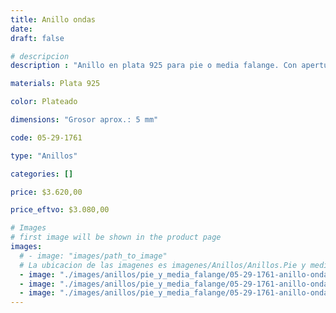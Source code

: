 ```yaml
---
title: Anillo ondas
date: 
draft: false

# descripcion
description : "Anillo en plata 925 para pie o media falange. Con apertura para regular su medida."

materials: Plata 925

color: Plateado

dimensions: "Grosor aprox.: 5 mm"

code: 05-29-1761

type: "Anillos"

categories: []

price: $3.620,00

price_eftvo: $3.080,00

# Images
# first image will be shown in the product page
images:
  # - image: "images/path_to_image"
  # La ubicacion de las imagenes es imagenes/Anillos/Anillos.Pie y media falange/05-29-1761-anillo-ondas
  - image: "./images/anillos/pie_y_media_falange/05-29-1761-anillo-ondas_a.jpg"
  - image: "./images/anillos/pie_y_media_falange/05-29-1761-anillo-ondas_b.jpg"
  - image: "./images/anillos/pie_y_media_falange/05-29-1761-anillo-ondas_c.jpg"
---
```

